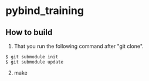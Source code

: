 # pybind_training

## How to build

1. That you run the following command after "git clone".

``` shell
$ git submodule init
$ git submodule update
```

2. make
